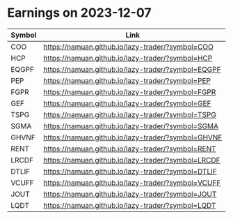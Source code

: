 # Earnings on 2023-12-07

| Symbol | Link |
| ---| --- |
| COO | https://namuan.github.io/lazy-trader/?symbol=COO |
| HCP | https://namuan.github.io/lazy-trader/?symbol=HCP |
| EQGPF | https://namuan.github.io/lazy-trader/?symbol=EQGPF |
| PEP | https://namuan.github.io/lazy-trader/?symbol=PEP |
| FGPR | https://namuan.github.io/lazy-trader/?symbol=FGPR |
| GEF | https://namuan.github.io/lazy-trader/?symbol=GEF |
| TSPG | https://namuan.github.io/lazy-trader/?symbol=TSPG |
| SGMA | https://namuan.github.io/lazy-trader/?symbol=SGMA |
| GHVNF | https://namuan.github.io/lazy-trader/?symbol=GHVNF |
| RENT | https://namuan.github.io/lazy-trader/?symbol=RENT |
| LRCDF | https://namuan.github.io/lazy-trader/?symbol=LRCDF |
| DTLIF | https://namuan.github.io/lazy-trader/?symbol=DTLIF |
| VCUFF | https://namuan.github.io/lazy-trader/?symbol=VCUFF |
| JOUT | https://namuan.github.io/lazy-trader/?symbol=JOUT |
| LQDT | https://namuan.github.io/lazy-trader/?symbol=LQDT |